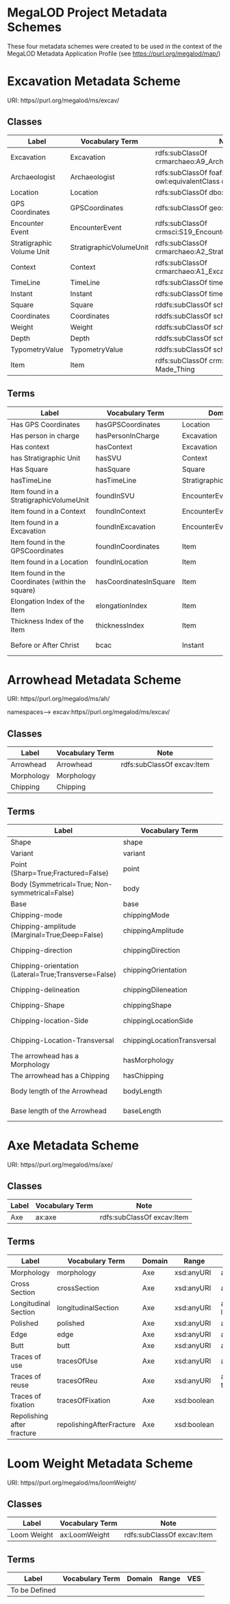 # MegaLOD Project Metadata Schemes
These four metadata schemes were created to be used in the context of the MegaLOD Metadata Application Profile (see https://purl.org/megalod/map/)

# Excavation Metadata Scheme
URI: https//purl.org/megalod/ms/excav/

## Classes

| Label                                   | Vocabulary Term         | Note                                                             |
|-----------------------------------------|-------------------------|------------------------------------------------------------------|
| Excavation                              | Excavation              | rdfs:subClassOf crmarchaeo:A9_Archaeological_Excavation          |                                 
| Archaeologist                           | Archaeologist           | rdfs:subClassOf foaf:Person; owl:equivalentClass crm:E21_Person; |                               
| Location                                | Location                | rdfs:subClassOf dbo:Place                                        |                           
| GPS Coordinates                         | GPSCoordinates          | rdfs:subClassOf geo:SpatialThing                                 |                     
| Encounter Event                         | EncounterEvent          | rdfs:subClassOf crmsci:S19_Encounter_Event                       |                                   
| Stratigraphic Volume Unit               | StratigraphicVolumeUnit | rdfs:subClassOf crmarchaeo:A2_Stratigraphic_Volume_Unit          |                                       
| Context                                 | Context                 | rdfs:subClassOf crmarchaeo:A1_Excavation_Processing_Unit         |
| TimeLine                                | TimeLine                | rdfs:subClassOf time:TemporalEntity|
| Instant                                 | Instant                 | rdfs:subClassOf time:Instant|
| Square                                  | Square                  | rddfs:subClassOf schema:Place |
| Coordinates                             | Coordinates             | rddfs:subClassOf schema:GeoCoordinates |
| Weight                                  | Weight                  | rddfs:subClassOf schema:QuantitativeValue |
| Depth                                   | Depth                   | rddfs:subClassOf schema:QuantitativeValue |
| TypometryValue                          | TypometryValue          | rddfs:subClassOf schema:QuantitativeValue |
| Item                                    | Item                    | rdfs:subClassOf crm:E24_Physical_Man-Made_Thing|   



## Terms
| Label                                   | Vocabulary Term                  | Domain                              |Range                                        | VES|
|-----------------------------------------|----------------------------------|-------------------------------------|---------------------------------------------|----|
| Has GPS Coordinates                     | hasGPSCoordinates                | Location                      | GPSCoordinates                        | |
| Has person in charge                    | hasPersonInCharge                | Excavation                    | Archaeologist                         | |
| Has context                             | hasContext                       | Excavation                    | Context                               | |
| has Stratigraphic Unit                  | hasSVU                           | Context                       | StratigraphicVolumeUnit               | |
| Has Square                              | hasSquare                        | Square                        | Excavation                            | |
| hasTimeLine                             | hasTimeLine                      | StratigraphicVolumeUnit       | TimeLine                              | |                 
| Item found in a StratigraphicVolumeUnit | foundInSVU                       | EncounterEvent                | StratigraphicVolumeUnit               | |
| Item found in a Context                 | foundInContext                   | EncounterEvent                | Context                               | |
| Item found in a Excavation              | foundInExcavation                | EncounterEvent                | Excavation                            | |
| Item found in the GPSCoordinates        | foundInCoordinates               | Item                          | GPSCoordinates                        |   |          
| Item found in a Location                | foundInLocation                  | Item                          | Location                              | |
| Item found in the Coordinates (within the square) | hasCoordinatesInSquare | Item                          | Coordinates                           |   |        
| Elongation Index of the Item            | elongationIndex                  | Item                          | xsd:anyURI                            |  [MegaLOD-indexElongation](http://purl.org/megalod/kos/MegaLod-indexElomngation)|
| Thickness  Index of the Item            | thicknessIndex                   | Item                          | xsd:anyURI                            |  [MegaLOD-indexThickness](http://purl.org/megalod/kos/MegaLod-indexThickness)|
| Before or After Christ                  | bcac                             | Instant                       | xsd:anyURI                            | [MegaLOD-BCAD](http://purl.org/megalod/kos/MegaLOD-BCAD) |


     
# Arrowhead Metadata Scheme
URI: https//purl.org/megalod/ms/ah/

namespaces--> excav:https//purl.org/megalod/ms/excav/

## Classes
| Label                                   | Vocabulary Term         | Note |
|-----------------------------------------|-------------------------|------|
| Arrowhead                               | Arrowhead               | rdfs:subClassOf excav:Item |
| Morphology                              | Morphology              |     |   
| Chipping                                | Chipping                |     |  


## Terms
| Label                                                | Vocabulary Term             | Domain                        | Range            | VES                    | Notes |
|------------------------------------------------------|-----------------------------|-------------------------------|------------------|------------------------|------|
| Shape                                                | shape                       | Arrowhead                     | xsd:anyURI       | ah-shape               | |
| Variant                                              | variant                     | Arrowhead                     | xsd:anyURI       | ah-variant             | |
| Point (Sharp=True;Fractured=False)                   | point                       | Morphology                    | xsd:boolean      |                        | |
| Body (Symmetrical=True; Non-symmetrical=False)       | body                        | Morphology                    | xsd:boolean      |                        | |
| Base                                                 | base                        | Morphology                    | xsd:anyURI       | ah-base                | |
| Chipping-mode                                        | chippingMode                        | Chipping                      | xsd:anyURI       | ah-chippingMode        | |
| Chipping-amplitude (Marginal=True;Deep=False)        | chippingAmplitude                   | Chipping                      | xsd:boolean      |                        | |
| Chipping-direction                                   | chippingDirection                   | Chipping                      | xsd:anyURI       | ah-chippingDirection   | |
| Chipping-orientation (Lateral=True;Transverse=False) | chippingOrientation                 | Chipping                      | xsd:boolean      |                       | |
| Chipping-delineation                                 | chippingDileneation                 | Chipping                      | xsd:anyURI       | ah-chippingDelineation | |
| Chipping-Shape                                       | chippingShape               | Chipping                      | xsd:anyURI       | ah-chippingShape       | |
| Chipping-location-Side                               | chippingLocationSide       | Chipping                      | xsd:anyURI       | ah-chippingLocation    | |
| Chipping-Location-Transversal                        | chippingLocationTransversal | Chipping                      | xsd:anyURI       | ah-chippingLocation    | |
| The arrowhead has a Morphology                       | hasMorphology               | Arrowhead                     | Morphology       |                        | |
| The arrowhead has a Chipping                         | hasChipping                 | Arrowhead                     | Chipping         | |  |
| Body length of the Arrowhead                         | bodyLength                  | Arrowhead                     | excav:TypometryValue | | rdfs:subPropertyOf crm:E54_Dimension |
| Base length of the Arrowhead                         | baseLength                  | Arrowhead                     | excav:TypometryValue | | rdfs:subPropertyOf crm:E54_Dimension |




# Axe Metadata Scheme
URI: https//purl.org/megalod/ms/axe/

## Classes
| Label                                                | Vocabulary Term                |  Note |
|------------------------------------------------------|--------------------------------|----------------------------------|
|Axe                                                   | ax:axe                          |   rdfs:subClassOf excav:Item                               |             


## Terms
| Label                                                | Vocabulary Term                | Domain                           | Range            | VES                       |
|------------------------------------------------------|--------------------------------|----------------------------------|------------------|---------------------------|
| Morphology                                           | morphology                     | Axe                              | xsd:anyURI       |  axe-morphology           |
| Cross Section                                        | crossSection                   | Axe                              | xsd:anyURI       |  axe-morphology           |
| Longitudinal Section                                 | longitudinalSection            | Axe                              | xsd:anyURI       |  axe-longitudinalSection  |
| Polished                                             | polished                       | Axe                              | xsd:anyURI       |  axe-polished             |
| Edge                                                 | edge                           | Axe                              | xsd:anyURI       |  axe-edge                 |
| Butt                                                 | butt                           | Axe                              | xsd:anyURI       |  axe-butt                 |
| Traces of use                                        | tracesOfUse                    | Axe                              | xsd:anyURI       |  axe-polished             |
| Traces of reuse                                      | tracesOfReu                    | Axe                              | xsd:anyURI       |  axe-tracesOfReuse        |
| Traces of fixation                                   | tracesOfFixation               | Axe                              | xsd:boolean      |           |
| Repolishing after fracture                           | repolishingAfterFracture       | Axe                              | xsd:boolean      |           |


# Loom Weight Metadata Scheme
URI: https//purl.org/megalod/ms/loomWeight/

## Classes
| Label                                                | Vocabulary Term                |  Note |
|------------------------------------------------------|--------------------------------|----------------------------------|
| Loom Weight                                          | ax:LoomWeight                  | rdfs:subClassOf excav:Item               |             


## Terms
| Label                                                | Vocabulary Term                | Domain                           | Range            | VES                    |
|------------------------------------------------------|--------------------------------|----------------------------------|------------------|------------------------|
| To be Defined |      |                                  |                  |                        |
